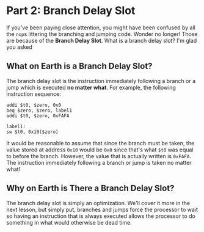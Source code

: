# Part 2: Branch Delay Slot

If you've been paying close attention, you might have been confused by all the
`nop`s littering the branching and jumping code. Wonder no longer!  Those are
because of the **Branch Delay Slot**. What is a branch delay slot?  I'm glad
you asked

## What on Earth is a Branch Delay Slot?

The branch delay slot is the instruction immediately following a branch or a
jump which is executed **no matter what**. For example, the following
instruction sequence:

```
addi $t0, $zero, 0x0
beq $zero, $zero, label1
addi $t0, $zero, 0xFAFA

label1:
sw $t0, 0x10($zero)

```

It would be reasonable to assume that since the branch must be taken, the value
stored at address `0x10` would be `0x0` since that's what `$t0` was equal to
before the branch. However, the value that is actually written is `0xFAFA`.
The instruction immediately following a branch or jump is taken no matter what!

## Why on Earth is There a Branch Delay Slot?

The branch delay slot is simply an optimization. We'll cover it more in the
next lesson, but simply put, branches and jumps force the processor to wait so
having an instruction that is always executed allows the processor to do
something in what would otherwise be dead time.
